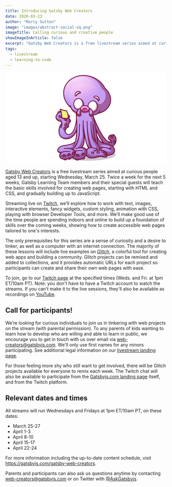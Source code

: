 ```yaml
---
title: Introducing Gatsby Web Creators
date: 2020-03-23
author: "Marcy Sutton"
image: "images/abstract-social-sq.png"
imageTitle: Calling curious and creative people
showImageInArticle: false
excerpt: "Gatsby Web Creators is a free livestream series aimed at curious people aged 13 and up, starting Wednesday, March 25. Twice a week for the next 5 weeks, Gatsby Learning Team members and their special guests will teach the basic skills involved for creating web pages, starting with HTML and CSS, and gradually building up to JavaScript."
tags:
  - livestream
  - learning-to-code
---
```


<img src="./images/octopus.png" alt="octopus" />

[Gatsby Web Creators](https://gatsbyjs.com/gatsby-web-creators) is a free livestream series aimed at curious people aged 13 and up, starting Wednesday, March 25. Twice a week for the next 5 weeks, Gatsby Learning Team members and their special guests will teach the basic skills involved for creating web pages, starting with HTML and CSS, and gradually building up to JavaScript.

Streaming live on [Twitch](https://twitch.tv/gatsbyjs), we’ll explore how to work with text, images, interactive elements, fancy widgets, custom styling, animation with CSS, playing with browser Developer Tools, and more. We’ll make good use of the time people are spending indoors and online to build up a foundation of skills over the coming weeks, showing how to create accessible web pages tailored to one's interests.

The only prerequisites for this series are a sense of curiosity and a desire to tinker, as well as a computer with an internet connection. The majority of these lessons will include live examples on [Glitch](https://glitch.com), a colorful tool for creating web apps and building a community. Glitch projects can be remixed and added to collections, and it provides automatic URLs for each project so participants can create and share their own web pages with ease.

To join, go to our [Twitch page](https://twitch.tv/gatsbyjs) at the specified times (Weds. and Fri. at 1pm ET/10am PT). Note: you don't have to have a Twitch account to watch the streams. If you can't make it to the live sessions, they'll also be available as recordings on [YouTube](https://www.youtube.com/channel/UCjnp770qk7ujOq8Q9wiC82w).

## Call for participants!

We’re looking for curious individuals to join us in tinkering with web projects on the stream (with parental permission). To any parents of kids wanting to learn how to develop who are willing and able to learn in public, we encourage you to get in touch with us over email via [web-creators@gatsbyjs.com](mailto:web-creators@gatsbyjs.com). We'll only use first names for any minors participating. See additional legal information on our [livestream landing page](https://gatsbyjs.com/gatsby-web-creators).

For those feeling more shy who still want to get involved, there will be Glitch projects available for everyone to remix each week. The Twitch chat will also be available to participate from the [Gatsbyjs.com landing page](https://gatsbyjs.com/gatsby-web-creators) itself, and from the Twitch platform.

## Relevant dates and times

All streams will run Wednesdays and Fridays at 1pm ET/10am PT, on these dates:

- March 25-27
- April 1-3
- April 8-10
- April 15-17
- April 22-24

For more information including the up-to-date content schedule, visit https://gatsbyjs.com/gatsby-web-creators.

Parents and participants can also ask us questions anytime by contacting [web-creators@gatsbyjs.com](mailto:web-creators@gatsbyjs.com) or on Twitter with [@AskGatsbyjs](https://twitter.com/askgatsbyjs).
